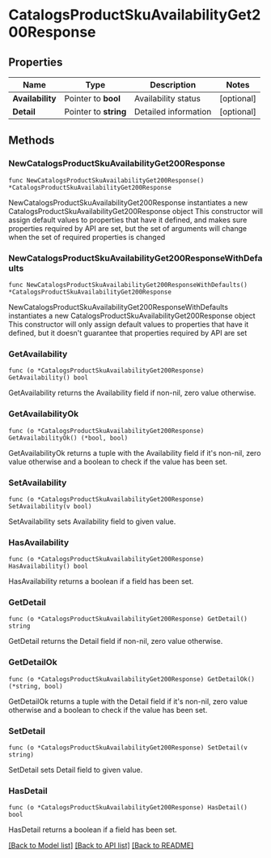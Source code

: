 # CatalogsProductSkuAvailabilityGet200Response

## Properties

Name | Type | Description | Notes
------------ | ------------- | ------------- | -------------
**Availability** | Pointer to **bool** | Availability status | [optional] 
**Detail** | Pointer to **string** | Detailed information | [optional] 

## Methods

### NewCatalogsProductSkuAvailabilityGet200Response

`func NewCatalogsProductSkuAvailabilityGet200Response() *CatalogsProductSkuAvailabilityGet200Response`

NewCatalogsProductSkuAvailabilityGet200Response instantiates a new CatalogsProductSkuAvailabilityGet200Response object
This constructor will assign default values to properties that have it defined,
and makes sure properties required by API are set, but the set of arguments
will change when the set of required properties is changed

### NewCatalogsProductSkuAvailabilityGet200ResponseWithDefaults

`func NewCatalogsProductSkuAvailabilityGet200ResponseWithDefaults() *CatalogsProductSkuAvailabilityGet200Response`

NewCatalogsProductSkuAvailabilityGet200ResponseWithDefaults instantiates a new CatalogsProductSkuAvailabilityGet200Response object
This constructor will only assign default values to properties that have it defined,
but it doesn't guarantee that properties required by API are set

### GetAvailability

`func (o *CatalogsProductSkuAvailabilityGet200Response) GetAvailability() bool`

GetAvailability returns the Availability field if non-nil, zero value otherwise.

### GetAvailabilityOk

`func (o *CatalogsProductSkuAvailabilityGet200Response) GetAvailabilityOk() (*bool, bool)`

GetAvailabilityOk returns a tuple with the Availability field if it's non-nil, zero value otherwise
and a boolean to check if the value has been set.

### SetAvailability

`func (o *CatalogsProductSkuAvailabilityGet200Response) SetAvailability(v bool)`

SetAvailability sets Availability field to given value.

### HasAvailability

`func (o *CatalogsProductSkuAvailabilityGet200Response) HasAvailability() bool`

HasAvailability returns a boolean if a field has been set.

### GetDetail

`func (o *CatalogsProductSkuAvailabilityGet200Response) GetDetail() string`

GetDetail returns the Detail field if non-nil, zero value otherwise.

### GetDetailOk

`func (o *CatalogsProductSkuAvailabilityGet200Response) GetDetailOk() (*string, bool)`

GetDetailOk returns a tuple with the Detail field if it's non-nil, zero value otherwise
and a boolean to check if the value has been set.

### SetDetail

`func (o *CatalogsProductSkuAvailabilityGet200Response) SetDetail(v string)`

SetDetail sets Detail field to given value.

### HasDetail

`func (o *CatalogsProductSkuAvailabilityGet200Response) HasDetail() bool`

HasDetail returns a boolean if a field has been set.


[[Back to Model list]](../README.md#documentation-for-models) [[Back to API list]](../README.md#documentation-for-api-endpoints) [[Back to README]](../README.md)



